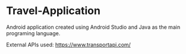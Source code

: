 # Travel-Application
Android application created using Android Studio and Java as the main programing language.


External APIs used:
https://www.transportapi.com/



